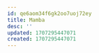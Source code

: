 ```yaml
---
id: qe6aom34f6gk2oo7uoj72ey
title: Mamba
desc: ''
updated: 1707295447071
created: 1707295447071
---
```

